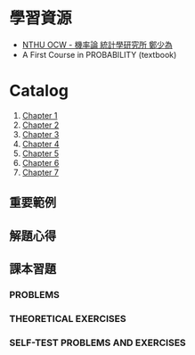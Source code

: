 <script src='https://cdnjs.cloudflare.com/ajax/libs/mathjax/2.7.5/MathJax.js?config=TeX-MML-AM_CHTML'></script>
<script type="text/x-mathjax-config">
    MathJax.Hub.Config({ tex2jax: {inlineMath: [['$','$'], ['\\(','\\)']]} });
</script>

# 學習資源
- [NTHU OCW - 機率論 統計學研究所 鄭少為](https://www.youtube.com/playlist?list=PLMLDTsrwM34CAxnukrPAO9nnx7wlNkDKR)
- A First Course in PROBABILITY (textbook)

# Catalog
1. [Chapter 1](\math\probability\chapter1)
1. [Chapter 2](\math\probability\chapter2)
1. [Chapter 3](\math\probability\chapter3)
1. [Chapter 4](\math\probability\chapter4)
1. [Chapter 5](\math\probability\chapter5)
1. [Chapter 6](\math\probability\chapter6)
1. [Chapter 7](\math\probability\chapter7)

## 重要範例
## 解題心得
## 課本習題 
### PROBLEMS
### THEORETICAL EXERCISES
### SELF-TEST PROBLEMS AND EXERCISES